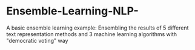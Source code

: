 # Ensemble-Learning-NLP-
A basic ensemble learning example: Ensembling the results of 5 different text representation methods and 3 machine learning algorithms with "democratic voting" way
